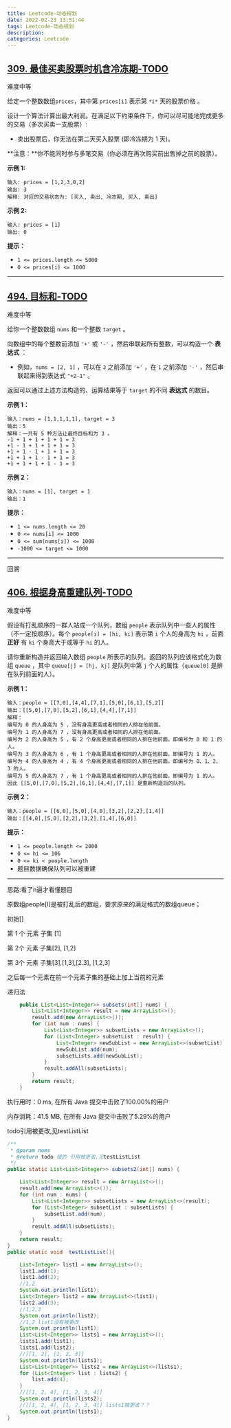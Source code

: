 ```yaml
---
title: Leetcode-动态规划
date: 2022-02-23 13:51:44
tags: Leetcode-动态规划
description:
categories: Leetcode
---
```














## [309. 最佳买卖股票时机含冷冻期-TODO](https://leetcode-cn.com/problems/best-time-to-buy-and-sell-stock-with-cooldown/)

难度中等

给定一个整数数组`prices`，其中第  `prices[i]` 表示第 `*i*` 天的股票价格 。

设计一个算法计算出最大利润。在满足以下约束条件下，你可以尽可能地完成更多的交易（多次买卖一支股票）:

- 卖出股票后，你无法在第二天买入股票 (即冷冻期为 1 天)。

**注意：**你不能同时参与多笔交易（你必须在再次购买前出售掉之前的股票）。

 

**示例 1:**

```text
输入: prices = [1,2,3,0,2]
输出: 3 
解释: 对应的交易状态为: [买入, 卖出, 冷冻期, 买入, 卖出]
```

**示例 2:**

```text
输入: prices = [1]
输出: 0
```

 

**提示：**

- `1 <= prices.length <= 5000`
- `0 <= prices[i] <= 1000`

---











##  [494. 目标和-TODO](https://leetcode-cn.com/problems/target-sum/)

难度中等

给你一个整数数组 `nums` 和一个整数 `target` 。

向数组中的每个整数前添加 `'+'` 或 `'-'` ，然后串联起所有整数，可以构造一个 **表达式** ：

- 例如，`nums = [2, 1]` ，可以在 `2` 之前添加 `'+'` ，在 `1` 之前添加 `'-'` ，然后串联起来得到表达式 `"+2-1"` 。

返回可以通过上述方法构造的、运算结果等于 `target` 的不同 **表达式** 的数目。

 

**示例 1：**

```text
输入：nums = [1,1,1,1,1], target = 3
输出：5
解释：一共有 5 种方法让最终目标和为 3 。
-1 + 1 + 1 + 1 + 1 = 3
+1 - 1 + 1 + 1 + 1 = 3
+1 + 1 - 1 + 1 + 1 = 3
+1 + 1 + 1 - 1 + 1 = 3
+1 + 1 + 1 + 1 - 1 = 3
```

**示例 2：**

```text
输入：nums = [1], target = 1
输出：1
```

 

**提示：**

- `1 <= nums.length <= 20`
- `0 <= nums[i] <= 1000`
- `0 <= sum(nums[i]) <= 1000`
- `-1000 <= target <= 1000`

---

回溯





## [406. 根据身高重建队列-TODO](https://leetcode-cn.com/problems/queue-reconstruction-by-height/)

难度中等

假设有打乱顺序的一群人站成一个队列，数组 `people` 表示队列中一些人的属性（不一定按顺序）。每个 `people[i] = [hi, ki]` 表示第 `i` 个人的身高为 `hi` ，前面 **正好** 有 `ki` 个身高大于或等于 `hi` 的人。

请你重新构造并返回输入数组 `people` 所表示的队列。返回的队列应该格式化为数组 `queue` ，其中 `queue[j] = [hj, kj]` 是队列中第 `j` 个人的属性（`queue[0]` 是排在队列前面的人）。



**示例 1：**

```text
输入：people = [[7,0],[4,4],[7,1],[5,0],[6,1],[5,2]]
输出：[[5,0],[7,0],[5,2],[6,1],[4,4],[7,1]]
解释：
编号为 0 的人身高为 5 ，没有身高更高或者相同的人排在他前面。
编号为 1 的人身高为 7 ，没有身高更高或者相同的人排在他前面。
编号为 2 的人身高为 5 ，有 2 个身高更高或者相同的人排在他前面，即编号为 0 和 1 的人。
编号为 3 的人身高为 6 ，有 1 个身高更高或者相同的人排在他前面，即编号为 1 的人。
编号为 4 的人身高为 4 ，有 4 个身高更高或者相同的人排在他前面，即编号为 0、1、2、3 的人。
编号为 5 的人身高为 7 ，有 1 个身高更高或者相同的人排在他前面，即编号为 1 的人。
因此 [[5,0],[7,0],[5,2],[6,1],[4,4],[7,1]] 是重新构造后的队列。
```

**示例 2：**

```text
输入：people = [[6,0],[5,0],[4,0],[3,2],[2,2],[1,4]]
输出：[[4,0],[5,0],[2,2],[3,2],[1,4],[6,0]]
```

 

**提示：**

- `1 <= people.length <= 2000`
- `0 <= hi <= 106`
- `0 <= ki < people.length`
- 题目数据确保队列可以被重建

---

思路:看了n遍才看懂题目

原数组people[I]是被打乱后的数组，要求原来的满足格式的数组queue；







初始[]

第 1 个 元素 子集 [1]

第 2个 元素 子集[2], [1,2]

第 3个 元素 子集[3],[1,3],[2.3], [1,2,3]

之后每一个元素在前一个元素子集的基础上加上当前的元素

递归法

```java
    public List<List<Integer>> subsets(int[] nums) {
        List<List<Integer>> result = new ArrayList<>();
        result.add(new ArrayList<>());
        for (int num : nums) {
            List<List<Integer>> subsetLists = new ArrayList<>();
            for (List<Integer> subsetList : result) {
                List<Integer> newSubList = new ArrayList<>(subsetList);
                newSubList.add(num);
                subsetLists.add(newSubList);
            }
            result.addAll(subsetLists);
        }
        return result;
    }
```

执行用时：0 ms, 在所有 Java 提交中击败了100.00%的用户

内存消耗：41.5 MB, 在所有 Java 提交中击败了5.29%的用户



todo引用被更改,见testListList

```java
/**
 * @param nums
 * @return todo 错的 引用被更改,见testListList
 */
public static List<List<Integer>> subsets2(int[] nums) {

    List<List<Integer>> result = new ArrayList<>();
    result.add(new ArrayList<>());
    for (int num : nums) {
        List<List<Integer>> subsetLists = new ArrayList<>(result);
        for (List<Integer> subsetList : subsetLists) {
            subsetList.add(num);
        }
        result.addAll(subsetLists);
    }
    return result;
}
public static void  testListList(){

    List<Integer> list1 = new ArrayList<>();
    list1.add(1);
    list1.add(2);
    //1,2
    System.out.println(list1);
    List<Integer> list2 = new ArrayList<>(list1);
    list2.add(3);
    //1,2,3
    System.out.println(list2);
    //1,2 list1没有被更改
    System.out.println(list1);
    List<List<Integer>> lists1 = new ArrayList<>();
    lists1.add(list1);
    lists1.add(list2);
    //[[1, 2], [1, 2, 3]]
    System.out.println(lists1);
    List<List<Integer>> lists2 = new ArrayList<>(lists1);
    for (List<Integer> list : lists2) {
        list.add(4);
    }
    //[[1, 2, 4], [1, 2, 3, 4]]
    System.out.println(lists2);
    //[[1, 2, 4], [1, 2, 3, 4]] lists1被更改？？
    System.out.println(lists1);
}
```

